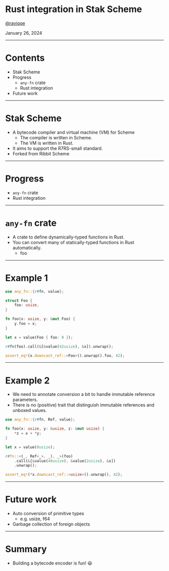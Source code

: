 # Rust integration in Stak Scheme

[@raviqqe](https://github.com/raviqqe)

January 26, 2024

---

# Contents

- Stak Scheme
- Progress
  - `any-fn` crate
  - Rust integration
- Future work

---

# Stak Scheme

- A bytecode compiler and virtual machine (VM) for Scheme
  - The compiler is written in Scheme.
  - The VM is written in Rust.
- It aims to support the R7RS-small standard.
- Forked from Ribbit Scheme

---

# Progress

- `any-fn` crate
- Rust integration

---

# `any-fn` crate

- A crate to define dynamically-typed functions in Rust.
- You can convert many of statically-typed functions in Rust automatically.
  - foo

---

# Example 1

```rust
use any_fn::{r#fn, value};

struct Foo {
    foo: usize,
}

fn foo(x: usize, y: &mut Foo) {
    y.foo = x;
}

let x = value(Foo { foo: 0 });

r#fn(foo).call(&[&value(42usize), &x]).unwrap();

assert_eq!(x.downcast_ref::<Foo>().unwrap().foo, 42);
```

---

# Example 2

- We need to annotate conversion a bit to handle immutable reference parameters.
- There is no (positive) trait that distinguish immutable references and unboxed values.

```rust
use any_fn::{r#fn, Ref, value};

fn foo(x: usize, y: &usize, z: &mut usize) {
    *z = x + *y;
}

let x = value(0usize);

r#fn::<(_, Ref<_>, _), _>(foo)
    .call(&[&value(40usize), &value(2usize), &x])
    .unwrap();

assert_eq!(*x.downcast_ref::<usize>().unwrap(), 42);
```

---

# Future work

- Auto conversion of primitive types
  - e.g. usize, f64
- Garbage collection of foreign objects

---

# Summary

- Building a bytecode encoder is fun! 😃

```

```
